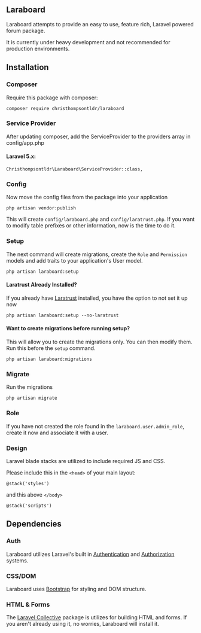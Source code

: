 ## Laraboard

Laraboard attempts to provide an easy to use, feature rich, Laravel powered forum package.

It is currently under heavy development and not recommended for production environments.

## Installation

### Composer

Require this package with composer:

```
composer require christhompsontldr/laraboard
```

### Service Provider

After updating composer, add the ServiceProvider to the providers array in config/app.php

#### Laravel 5.x:

```
Christhompsontldr\Laraboard\ServiceProvider::class,
```

### Config

Now move the config files from the package into your application

```
php artisan vendor:publish
```

This will create `config/laraboard.php` and `config/laratrust.php`.  If you want to modify table prefixes or other information, now is the time to do it.

### Setup

The next command will create migrations, create the `Role` and `Permission` models and add traits to your application's User model.

```
php artisan laraboard:setup
```


#### Laratrust Already Installed?

If you already have [Laratrust](https://github.com/santigarcor/laratrust) installed, you have the option to not set it up now

```
php artisan laraboard:setup --no-laratrust
```

#### Want to create migrations before running setup?

This will allow you to create the migrations only.  You can then modify them.  Run this before the `setup` command.

```
php artisan laraboard:migrations
```

### Migrate

Run the migrations

```
php artisan migrate
```

###  Role

If you have not created the role found in the `laraboard.user.admin_role`, create it now and associate it with a user.


### Design

Laravel blade stacks are utilized to include required JS and CSS.

Please include this in the `<head>` of your main layout:

```
@stack('styles')
```

and this above `</body>`

```
@stack('scripts')
```

## Dependencies

### Auth
Laraboard utilizes Laravel's built in [Authentication](https://laravel.com/docs/5.3/authentication) and [Authorization](https://laravel.com/docs/5.3/authorization) systems.

### CSS/DOM
Laraboard uses [Bootstrap](https://getbootstrap.com/) for styling and DOM structure.

### HTML & Forms
The [Laravel Collective](https://laravelcollective.com/) package is utilizes for building HTML and forms.  If you aren't already using it, no worries, Laraboard will install it.